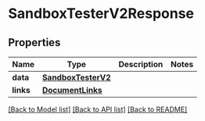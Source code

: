 # SandboxTesterV2Response

## Properties
Name | Type | Description | Notes
------------ | ------------- | ------------- | -------------
**data** | [**SandboxTesterV2**](SandboxTesterV2.md) |  | 
**links** | [**DocumentLinks**](DocumentLinks.md) |  | 

[[Back to Model list]](../README.md#documentation-for-models) [[Back to API list]](../README.md#documentation-for-api-endpoints) [[Back to README]](../README.md)


